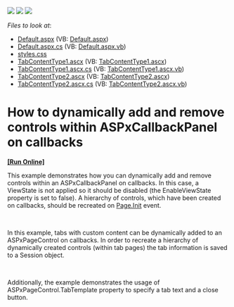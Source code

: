 <!-- default badges list -->
![](https://img.shields.io/endpoint?url=https://codecentral.devexpress.com/api/v1/VersionRange/128564258/11.2.12%2B)
[![](https://img.shields.io/badge/Open_in_DevExpress_Support_Center-FF7200?style=flat-square&logo=DevExpress&logoColor=white)](https://supportcenter.devexpress.com/ticket/details/E4113)
[![](https://img.shields.io/badge/📖_How_to_use_DevExpress_Examples-e9f6fc?style=flat-square)](https://docs.devexpress.com/GeneralInformation/403183)
<!-- default badges end -->
<!-- default file list -->
*Files to look at*:

* [Default.aspx](./CS/WebSite/Default.aspx) (VB: [Default.aspx](./VB/WebSite/Default.aspx))
* [Default.aspx.cs](./CS/WebSite/Default.aspx.cs) (VB: [Default.aspx.vb](./VB/WebSite/Default.aspx.vb))
* [styles.css](./CS/WebSite/styles.css)
* [TabContentType1.ascx](./CS/WebSite/TabsContent/TabContentType1.ascx) (VB: [TabContentType1.ascx](./VB/WebSite/TabsContent/TabContentType1.ascx))
* [TabContentType1.ascx.cs](./CS/WebSite/TabsContent/TabContentType1.ascx.cs) (VB: [TabContentType1.ascx.vb](./VB/WebSite/TabsContent/TabContentType1.ascx.vb))
* [TabContentType2.ascx](./CS/WebSite/TabsContent/TabContentType2.ascx) (VB: [TabContentType2.ascx](./VB/WebSite/TabsContent/TabContentType2.ascx))
* [TabContentType2.ascx.cs](./CS/WebSite/TabsContent/TabContentType2.ascx.cs) (VB: [TabContentType2.ascx.vb](./VB/WebSite/TabsContent/TabContentType2.ascx.vb))
<!-- default file list end -->
# How to dynamically add and remove controls within ASPxCallbackPanel on callbacks
<!-- run online -->
**[[Run Online]](https://codecentral.devexpress.com/e4113/)**
<!-- run online end -->


<p>This example demonstrates how you can dynamically add and remove controls within an ASPxCallbackPanel on callbacks. In this case, a ViewState is not applied so it should be disabled (the EnableViewState property is set to false). A hierarchy of controls, which have been created on callbacks, should be recreated on <a href="http://msdn.microsoft.com/en-us/library/system.web.ui.control.init">Page.Init</a> event.</p><br />
<p>In this example, tabs with custom content can be dynamically added to an ASPxPageControl on callbacks. In order to recreate a hierarchy of dynamically created controls (within tab pages) the tab information is saved to a Session object. </p><br />
<p>Additionally, the example demonstrates the usage of ASPxPageControl.TabTemplate property to specify a tab text and a close button.</p>

<br/>


